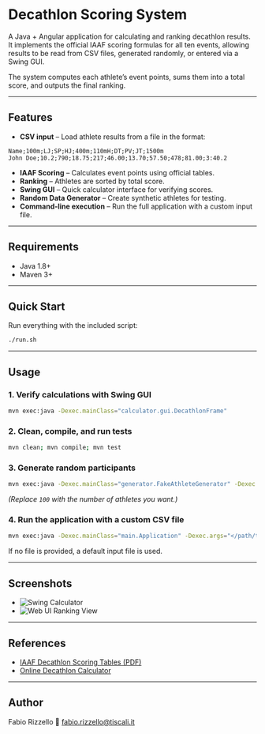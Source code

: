 # Decathlon Scoring System

A Java + Angular application for calculating and ranking decathlon results.
It implements the official IAAF scoring formulas for all ten events, allowing results to be read from CSV files, generated randomly, or entered via a Swing GUI.

The system computes each athlete’s event points, sums them into a total score, and outputs the final ranking.

---

## Features

* **CSV input** – Load athlete results from a file in the format:

```
Name;100m;LJ;SP;HJ;400m;110mH;DT;PV;JT;1500m
John Doe;10.2;790;18.75;217;46.00;13.70;57.50;478;81.00;3:40.2
```

* **IAAF Scoring** – Calculates event points using official tables.
* **Ranking** – Athletes are sorted by total score.
* **Swing GUI** – Quick calculator interface for verifying scores.
* **Random Data Generator** – Create synthetic athletes for testing.
* **Command-line execution** – Run the full application with a custom input file.

---

## Requirements

* Java 1.8+
* Maven 3+

---

## Quick Start

Run everything with the included script:

```bash
./run.sh
```

---

## Usage

### 1. Verify calculations with Swing GUI

```bash
mvn exec:java -Dexec.mainClass="calculator.gui.DecathlonFrame"
```

### 2. Clean, compile, and run tests

```bash
mvn clean; mvn compile; mvn test
```

### 3. Generate random participants

```bash
mvn exec:java -Dexec.mainClass="generator.FakeAthleteGenerator" -Dexec.args="100"
```

*(Replace `100` with the number of athletes you want.)*

### 4. Run the application with a custom CSV file

```bash
mvn exec:java -Dexec.mainClass="main.Application" -Dexec.args="</path/to/your/file>"
```

If no file is provided, a default input file is used.

---

## Screenshots

* ![Swing Calculator](https://raw.githubusercontent.com/FA810/DecathlonScoringSystem/blob/master/decathlon.png)
* ![Web UI Ranking View](https://raw.githubusercontent.com/FA810/DecathlonScoringSystem/blob/master/webUI_ranking.png)


---

## References

* [IAAF Decathlon Scoring Tables (PDF)](http://www.decathlon2000.com/upload/file/pdf/scoringtables.pdf)
* [Online Decathlon Calculator](http://www.decathlon2000.com/884/decathlon-points-calculator/)

---

## Author

Fabio Rizzello
📧 [fabio.rizzello@tiscali.it](mailto:fabio.rizzello@tiscali.it)

